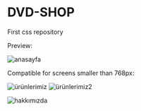 # DVD-SHOP
First css repository

Preview:

![anasayfa](https://user-images.githubusercontent.com/108429714/231741014-72cbcf61-e290-4970-a02c-7559a4bb978e.jpg)

Compatible for screens smaller than 768px:

![ürünlerimiz](https://user-images.githubusercontent.com/108429714/231741037-e90d0c51-78f0-43c0-b173-8acd819f1b7d.jpg)
![ürünlerimiz2](https://user-images.githubusercontent.com/108429714/231744465-d1b9def8-248a-4ffa-ac98-fa354f2c6635.jpg)



![hakkımızda](https://user-images.githubusercontent.com/108429714/231741065-545c51c2-6e7a-4aea-8b37-4533f7cda7a4.jpg)
